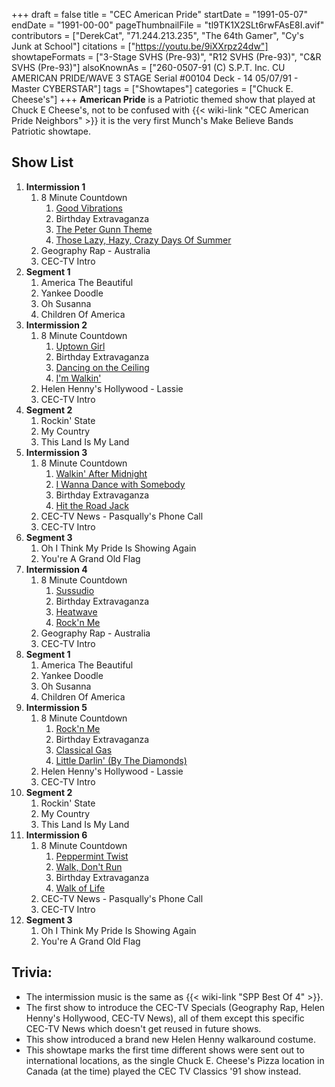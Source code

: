 +++
draft = false
title = "CEC American Pride"
startDate = "1991-05-07"
endDate = "1991-00-00"
pageThumbnailFile = "tl9TK1X2SLt6rwFAsE8I.avif"
contributors = ["DerekCat", "71.244.213.235", "The 64th Gamer", "Cy's Junk at School"]
citations = ["https://youtu.be/9iXXrpz24dw"]
showtapeFormats = ["3-Stage SVHS (Pre-93)", "R12 SVHS (Pre-93)", "C&R SVHS (Pre-93)"]
alsoKnownAs = ["260-0507-91 (C) S.P.T. Inc. CU AMERICAN PRIDE/WAVE 3 STAGE Serial #00104 Deck - 14 05/07/91 - Master CYBERSTAR"]
tags = ["Showtapes"]
categories = ["Chuck E. Cheese's"]
+++
**American Pride** is a Patriotic themed show that played at Chuck E Cheese's, not to be confused with {{< wiki-link "CEC American Pride Neighbors" >}} it is the very first Munch's Make Believe Bands Patriotic showtape.

## Show List

1.  **Intermission 1**
    1.  8 Minute Countdown
        1.  [Good Vibrations](https://en.wikipedia.org/wiki/Good_Vibrations)
        2.  Birthday Extravaganza
        3.  [The Peter Gunn Theme](https://en.wikipedia.org/wiki/Peter_Gunn_(song))
        4.  [Those Lazy, Hazy, Crazy Days Of Summer](https://en.wikipedia.org/wiki/Those_Lazy-Hazy-Crazy_Days_of_Summer_(song))
    2.  Geography Rap - Australia
    3.  CEC-TV Intro
2.  **Segment 1**
    1.  America The Beautiful
    2.  Yankee Doodle
    3.  Oh Susanna
    4.  Children Of America
3.  **Intermission 2**
    1.  8 Minute Countdown
        1.  [Uptown Girl](https://en.wikipedia.org/wiki/Uptown_Girl)
        2.  Birthday Extravaganza
        3.  [Dancing on the Ceiling](https://en.wikipedia.org/wiki/Dancing_on_the_Ceiling_(Lionel_Richie_song))
        4.  [I'm Walkin'](https://en.wikipedia.org/wiki/I%27m_Walkin%27)
    2.  Helen Henny's Hollywood - Lassie
    3.  CEC-TV Intro
4.  **Segment 2**
    1.  Rockin' State
    2.  My Country
    3.  This Land Is My Land
5.  **Intermission 3**
    1.  8 Minute Countdown
        1.  [Walkin' After Midnight](https://en.wikipedia.org/wiki/Walkin%27_After_Midnight)
        2.  [I Wanna Dance with Somebody](https://en.wikipedia.org/wiki/I_Wanna_Dance_with_Somebody_(Who_Loves_Me))
        3.  Birthday Extravaganza
        4.  [Hit the Road Jack](https://en.wikipedia.org/wiki/Hit_the_Road_Jack)
    2.  CEC-TV News - Pasqually's Phone Call
    3.  CEC-TV Intro
6.  **Segment 3**
    1.  Oh I Think My Pride Is Showing Again
    2.  You're A Grand Old Flag
7.  **Intermission 4**
    1.  8 Minute Countdown
        1.  [Sussudio](https://en.wikipedia.org/wiki/Sussudio)
        2.  Birthday Extravaganza
        3.  [Heatwave](https://en.wikipedia.org/wiki/Heat_Wave_(1963_song))
        4.  [Rock'n Me](https://en.wikipedia.org/wiki/Rock%27n_Me)
    2.  Geography Rap - Australia
    3.  CEC-TV Intro
8.  **Segment 1**
    1.  America The Beautiful
    2.  Yankee Doodle
    3.  Oh Susanna
    4.  Children Of America
9.  **Intermission 5**
    1.  8 Minute Countdown
        1.  [Rock'n Me](https://en.wikipedia.org/wiki/Rock%27n_Me)
        2.  Birthday Extravaganza
        3.  [Classical Gas](https://en.wikipedia.org/wiki/Classical_Gas)
        4.  [Little Darlin' (By The Diamonds)](https://en.wikipedia.org/wiki/Little_Darlin%27)
    2.  Helen Henny's Hollywood - Lassie
    3.  CEC-TV Intro
10. **Segment 2**
    1.  Rockin' State
    2.  My Country
    3.  This Land Is My Land
11. **Intermission 6**
    1.  8 Minute Countdown
        1.  [Peppermint Twist](https://en.wikipedia.org/wiki/Peppermint_Twist)
        2.  [Walk, Don't Run](https://en.wikipedia.org/wiki/Walk,_Don%27t_Run_(instrumental))
        3.  Birthday Extravaganza
        4.  [Walk of Life](https://en.wikipedia.org/wiki/Walk_of_Life)
    2.  CEC-TV News - Pasqually's Phone Call
    3.  CEC-TV Intro
12. **Segment 3**
    1.  Oh I Think My Pride Is Showing Again
    2.  You're A Grand Old Flag

## Trivia:

- The intermission music is the same as {{< wiki-link "SPP Best Of 4" >}}.
- The first show to introduce the CEC-TV Specials (Geography Rap, Helen Henny's Hollywood, CEC-TV News), all of them except this specific CEC-TV News which doesn't get reused in future shows.
- This show introduced a brand new Helen Henny walkaround costume.
- This showtape marks the first time different shows were sent out to international locations, as the single Chuck E. Cheese's Pizza location in Canada (at the time) played the CEC TV Classics '91 show instead.
